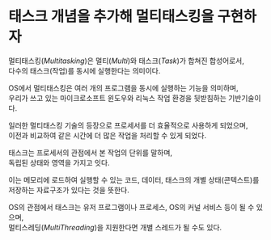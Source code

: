 # 태스크 개념을 추가해 멀티태스킹을 구현하자

멀티태스킹(*Multitasking*)은 멀티(*Multi*)와 태스크(*Task*)가  합쳐진 합성어로서,<br>다수의 태스크(작업)를 동시에 실행한다는 의미이다.

OS에서 멀티태스킹은 여러 개의 프로그램을 동시에 실행하는 기능을 의미하며,<br>우리가 쓰고 있는 마이크로소프트 윈도우와 리눅스 작업 환경을 뒷받침하는 기반기술이다.

일러한 멀티태스킹 기술의 등장으로 프로세서를 더 효율적으로 사용하게 되었으며,<br>이전과 비교하여 같은 시간에 더 많은 작업을 처리할 수 있게 되었다.

태스크는 프로세서의 관점에서 본 작업의 단위를 말하며,<br>독립된 상태와 영역을 가지고 잇다.

이는 메모리에 로드하여 실행할 수 있는 코드, 데이터, 태스크의 개별 상태(콘텍스트)를 저장하는 자료구조가 있다는 것을 뜻한다.

OS의 관점에서 태스크는 유저 프로그램이나 프로세스, OS의 커널 서비스 등이 될 수 있으며,<br>멀티스레딩(*MultiThreading*)을 지원한다면 개별 스레드가 될 수도 있다.